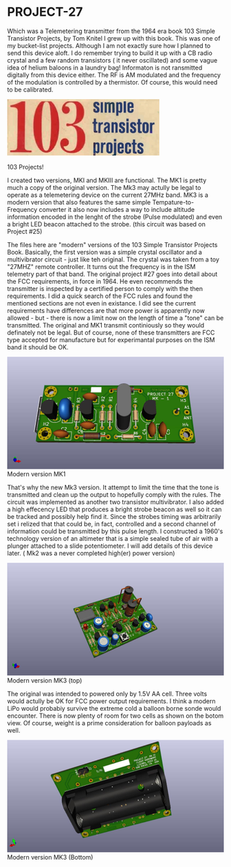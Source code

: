 # PROJECT-27
Which was a Telemetering transmitter from the 1964 era book 103 Simple Transistor Projects, by Tom Knitel  I grew up with this book.  This was one of my bucket-list projects. Although I am not exactly sure how I planned to send this device aloft.  I do remember trying to build it up with a CB radio crystal and a few random transistors ( it never oscillated) and some vague idea of helium baloons in a laundry bag! Informaton is not ransmitted digitally from this device either.  The RF is AM modulated and the frequency of the modulation is controlled by a thermistor.  Of course, this would need to be calibrated. 

![PROJECT-27](https://github.com/b-wave/PROJECT-27/blob/main/PROJECT27/PROJECT27_MKIII/BMP/103_Logo.bmp)

103 Projects!

I created two versions, MKI and MKIII are functional. The MK1 is pretty much a copy of the original version. The Mk3 may actully be legal to operate as a telemetering device on the current 27MHz band.    MK3 is a modern version that also features the same simple Tempature-to-Frequency converter it also now includes a way to include altitude information encoded in the lenght of the strobe (Pulse modulated) and even a bright LED beacon attached to the strobe.  (this circuit was based on Project #25) 

The files here are "modern" versions of the 103 Simple Transistor Projects Book.   Basically, the first version was a simple crystal oscillator and a multivibrator circuit - just like teh original.  The crystal was taken from a toy "27MHZ" remote controller.  It turns out the frequency is in the ISM telemetry part of that band.  The original project #27 goes into detail about the FCC requirements, in force in 1964.  He even recommends the transmitter is inspected by a certified person to comply with the then requirements.  I did a quick search of the FCC rules and found the mentioned sections are not even in existance.  I did see the current requirements have differences are that more power is apparently now allowed  - but - there is now a limit now on the length of time a "tone" can be transmitted.  The original and MK1 transmit continiously so they would definately not be legal. But of course, none of these transmitters are FCC type accepted for manufacture but for experimantal purposes on the ISM band it should be OK. 

![PROJECT-27](https://github.com/b-wave/PROJECT-27/blob/main/PROJECT27/PROJECT27_MKIII/BMP/PROJECT27_MK1_3d.jpg)
Modern version MK1

That's why the new Mk3 version.  It attempt to limit the time that the tone is transmitted and clean up the output to hopefully comply with the rules.  The circuit was implemented as another two transistor multivibrator.  I also added a high effecency LED that produces a bright strobe beacon as well so it can be tracked and possibly help find it.  Since the strobes timing was arbitrarily set i relized that that could be, in fact, controlled and a second channel of information could be transmitted by this pulse length.  I constructed a 1960's technology version of an altimeter that is a simple sealed tube of air with a plunger attached to a slide potentiometer. I will add details of this device later. ( Mk2 was a never completed high(er) power version) 


![PROJECT-27](https://github.com/b-wave/PROJECT-27/blob/main/PROJECT27/PROJECT27_MKIII/BMP/PROJECT27_MKIII_3d.jpg)
Modern version MK3 (top)

The original was intended to powered only by 1.5V AA cell.  Three volts would actully be OK for FCC power output requirements. I think a modern LiPo would probabiy survive the extreme cold a balloon borne sonde would encounter. There is now plenty of room for two cells as shown on the botom view. Of course, weight is a prime consideration for balloon payloads as well.  

![PROJECT-27](https://github.com/b-wave/PROJECT-27/blob/main/PROJECT27/PROJECT27_MKIII/BMP/PROJECT27_MKIII_bottom.jpg)
Modern version MK3 (Bottom)





 
